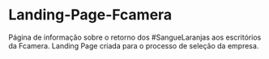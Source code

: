 # Landing-Page-Fcamera
Página de informação sobre o retorno dos #SangueLaranjas aos escritórios da Fcamera. Landing Page criada para o processo de seleção da empresa.
